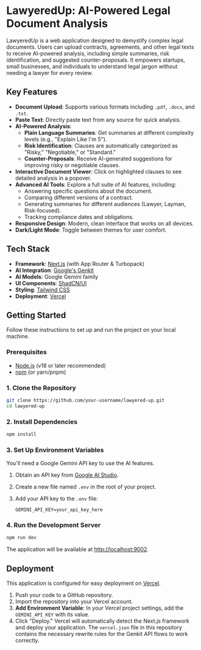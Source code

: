 # LawyeredUp: AI-Powered Legal Document Analysis

LawyeredUp is a web application designed to demystify complex legal documents. Users can upload contracts, agreements, and other legal texts to receive AI-powered analysis, including simple summaries, risk identification, and suggested counter-proposals. It empowers startups, small businesses, and individuals to understand legal jargon without needing a lawyer for every review.

## Key Features

- **Document Upload**: Supports various formats including `.pdf`, `.docx`, and `.txt`.
- **Paste Text**: Directly paste text from any source for quick analysis.
- **AI-Powered Analysis**:
  - **Plain Language Summaries**: Get summaries at different complexity levels (e.g., "Explain Like I'm 5").
  - **Risk Identification**: Clauses are automatically categorized as "Risky," "Negotiable," or "Standard."
  - **Counter-Proposals**: Receive AI-generated suggestions for improving risky or negotiable clauses.
- **Interactive Document Viewer**: Click on highlighted clauses to see detailed analysis in a popover.
- **Advanced AI Tools**: Explore a full suite of AI features, including:
  - Answering specific questions about the document.
  - Comparing different versions of a contract.
  - Generating summaries for different audiences (Lawyer, Layman, Risk-focused).
  - Tracking compliance dates and obligations.
- **Responsive Design**: Modern, clean interface that works on all devices.
- **Dark/Light Mode**: Toggle between themes for user comfort.

## Tech Stack

- **Framework**: [Next.js](https://nextjs.org/) (with App Router & Turbopack)
- **AI Integration**: [Google's Genkit](https://firebase.google.com/docs/genkit)
- **AI Models**: Google Gemini family
- **UI Components**: [ShadCN/UI](https://ui.shadcn.com/)
- **Styling**: [Tailwind CSS](https://tailwindcss.com/)
- **Deployment**: [Vercel](https://vercel.com/)

## Getting Started

Follow these instructions to set up and run the project on your local machine.

### Prerequisites

- [Node.js](https://nodejs.org/en) (v18 or later recommended)
- [npm](https://www.npmjs.com/) (or yarn/pnpm)

### 1. Clone the Repository

```bash
git clone https://github.com/your-username/lawyered-up.git
cd lawyered-up
```

### 2. Install Dependencies

```bash
npm install
```

### 3. Set Up Environment Variables

You'll need a Google Gemini API key to use the AI features.

1.  Obtain an API key from [Google AI Studio](https://aistudio.google.com/app/apikey).
2.  Create a new file named `.env` in the root of your project.
3.  Add your API key to the `.env` file:

    ```
    GEMINI_API_KEY=your_api_key_here
    ```

### 4. Run the Development Server

```bash
npm run dev
```

The application will be available at [http://localhost:9002](http://localhost:9002).

## Deployment

This application is configured for easy deployment on [Vercel](https://vercel.com/).

1.  Push your code to a GitHub repository.
2.  Import the repository into your Vercel account.
3.  **Add Environment Variable**: In your Vercel project settings, add the `GEMINI_API_KEY` with its value.
4.  Click "Deploy." Vercel will automatically detect the Next.js framework and deploy your application. The `vercel.json` file in this repository contains the necessary rewrite rules for the Genkit API flows to work correctly.
